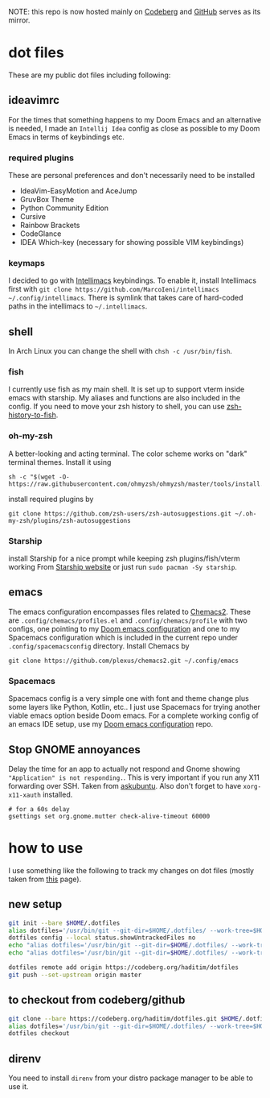 NOTE: this repo is now hosted mainly on [Codeberg](https://codeberg.org/haditim/dotfiles) and [GitHub](https://github.com/haditim/dotfiles) serves as its mirror.

# dot files
These are my public dot files including following:

## ideavimrc
For the times that something happens to my Doom Emacs and an alternative is needed, I made an `Intellij Idea` config as close as possible to my Doom Emacs in terms of keybindings etc.

### required plugins
These are personal preferences and don't necessarily need to be installed
- IdeaVim-EasyMotion and AceJump
- GruvBox Theme
- Python Community Edition
- Cursive
- Rainbow Brackets
- CodeGlance
- IDEA Which-key (necessary for showing possible VIM keybindings)


### keymaps
I decided to go with [Intellimacs](https://github.com/MarcoIeni/intellimacs) keybindings. To enable it, install Intellimacs first with `git clone https://github.com/MarcoIeni/intellimacs ~/.config/intellimacs`. There is symlink that takes care of hard-coded paths in the intellimacs to `~/.intellimacs`.

## shell
In Arch Linux you can change the shell with `chsh -c /usr/bin/fish`.

### fish
I currently use fish as my main shell. It is set up to support vterm inside emacs with starship. My aliases and functions are also included in the config. If you need to move your zsh history to shell, you can use [zsh-history-to-fish](https://pypi.org/project/zsh-history-to-fish/).

### oh-my-zsh
A better-looking and acting terminal. The color scheme works on "dark" terminal themes. Install it using

``` shell
sh -c "$(wget -O- https://raw.githubusercontent.com/ohmyzsh/ohmyzsh/master/tools/install.sh)"
```
install required plugins by
``` shell
git clone https://github.com/zsh-users/zsh-autosuggestions.git ~/.oh-my-zsh/plugins/zsh-autosuggestions
```

### Starship
install Starship for a nice prompt while keeping zsh plugins/fish/vterm working
From [Starship website](https://starship.rs/) or just run `sudo pacman -Sy starship`.

## emacs
The emacs configuration encompasses files related to [Chemacs2](https://github.com/plexus/chemacs2). These are `.config/chemacs/profiles.el` and `.config/chemacs/profile` with two configs, one pointing to my [Doom emacs configuration](https://codeberg.org/haditim/.doom.d "doom configs") and one to my Spacemacs configuration which is included in the current repo under `.config/spacemacsconfig` directory.
Install Chemacs by
``` shell
git clone https://github.com/plexus/chemacs2.git ~/.config/emacs
```

### Spacemacs
Spacemacs config is a very simple one with font and theme change plus some layers like Python, Kotlin, etc.. I just use Spacemacs for trying another viable emacs option beside Doom emacs. For a complete working config of an emacs IDE setup, use my [Doom emacs configuration](https://codeberg.org/haditim/.doom.d "doom configs") repo.

## Stop GNOME annoyances

Delay the time for an app to actually not respond and Gnome showing `"Application" is not responding.`. This is very important if you run any X11 forwarding over SSH. Taken from [askubuntu](https://askubuntu.com/questions/1068921/how-to-disable-the-window-not-responding-dialog). Also don't forget to have `xorg-x11-xauth` installed.

``` shell
# for a 60s delay
gsettings set org.gnome.mutter check-alive-timeout 60000
```

# how to use
I use something like the following to track my changes on dot files (mostly taken from [this](https://medium.com/toutsbrasil/how-to-manage-your-dotfiles-with-git-f7aeed8adf8b) page).

## new setup

``` sh
git init --bare $HOME/.dotfiles
alias dotfiles='/usr/bin/git --git-dir=$HOME/.dotfiles/ --work-tree=$HOME'
dotfiles config --local status.showUntrackedFiles no
echo "alias dotfiles='/usr/bin/git --git-dir=$HOME/.dotfiles/ --work-tree=$HOME'" >> $HOME/.bashrc
echo "alias dotfiles='/usr/bin/git --git-dir=$HOME/.dotfiles/ --work-tree=$HOME'" >> $HOME/.zshrc

dotfiles remote add origin https://codeberg.org/haditim/dotfiles
git push --set-upstream origin master
```

## to checkout from codeberg/github

``` sh
git clone --bare https://codeberg.org/haditim/dotfiles.git $HOME/.dotfiles
alias dotfiles='/usr/bin/git --git-dir=$HOME/.dotfiles/ --work-tree=$HOME'
dotfiles checkout
```

## direnv
You need to install `direnv` from your distro package manager to be able to use it.
